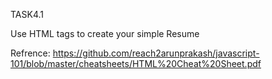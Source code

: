 TASK4.1

Use HTML tags to create your simple Resume 

Refrence:
https://github.com/reach2arunprakash/javascript-101/blob/master/cheatsheets/HTML%20Cheat%20Sheet.pdf
